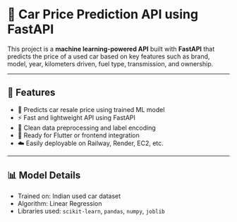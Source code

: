 # 🚗 Car Price Prediction API using FastAPI

This project is a **machine learning-powered API** built with **FastAPI** that predicts the price of a used car based on key features such as brand, model, year, kilometers driven, fuel type, transmission, and ownership.

---

## 📌 Features

- 🔮 Predicts car resale price using trained ML model
- ⚡ Fast and lightweight API using FastAPI
- 🎯 Clean data preprocessing and label encoding
- 🔗 Ready for Flutter or frontend integration
- ☁️ Easily deployable on Railway, Render, EC2, etc.

---

## 📊 Model Details

- Trained on: Indian used car dataset  
- Algorithm: Linear Regression  
- Libraries used: `scikit-learn`, `pandas`, `numpy`, `joblib`

 